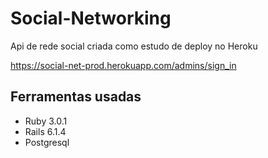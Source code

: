 # Social-Networking

Api de rede social criada como estudo de deploy no Heroku

https://social-net-prod.herokuapp.com/admins/sign_in

## Ferramentas usadas

* Ruby 3.0.1
* Rails 6.1.4
* Postgresql

